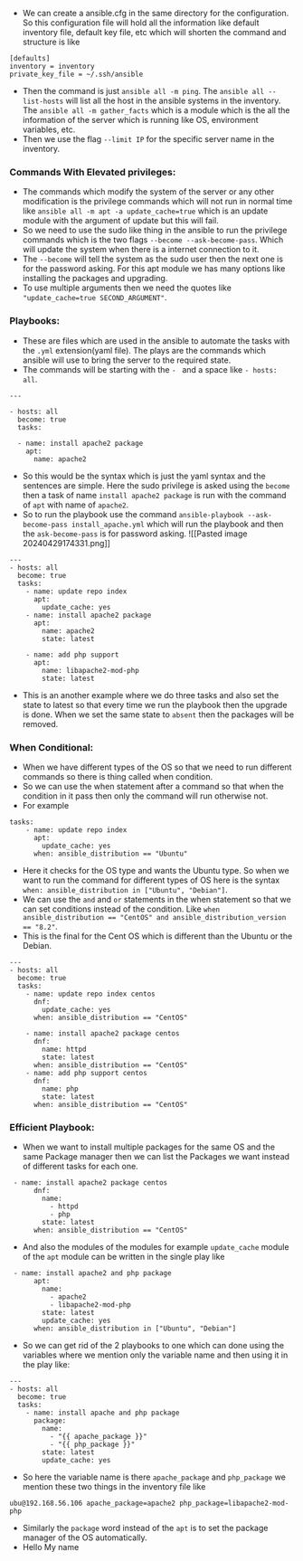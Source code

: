 - We can create a ansible.cfg in the same directory for the configuration. So this configuration file will hold all the information like default inventory file, default key file, etc which will shorten the command and structure is like 
```
[defaults]
inventory = inventory
private_key_file = ~/.ssh/ansible
```
- Then the command is just `ansible all -m ping`. The `ansible all --list-hosts` will list all the host in the ansible systems in the inventory. The `ansible all -m gather_facts` which is a module which is the all the information of the server which is running like OS, environment variables, etc.
- Then we use the flag `--limit IP` for the specific server name in the inventory. 
### Commands With Elevated privileges:
- The commands which modify the system of the server or any other modification is the privilege commands which will not run in normal time like `ansible all -m apt -a update_cache=true` which is an update module with the argument of update but this will fail.
- So we need to use the sudo like thing in the ansible to run the privilege commands which is the two flags `--become --ask-become-pass`. Which will update the system when there is a internet connection to it.
- The `--become` will tell the system as the sudo user then the next one is for the password asking. For this apt module we has many options like installing the packages and upgrading.
- To use multiple arguments then we need the quotes like `"update_cache=true SECOND_ARGUMENT"`. 
### Playbooks:
- These are files which are used in the ansible to automate the tasks with the `.yml` extension(yaml file). The plays are the commands which ansible will use to bring the server to the required state.
- The commands will be starting with the `- ` and a space like `- hosts: all`. 
```
---

- hosts: all
  become: true
  tasks:

  - name: install apache2 package
    apt: 
      name: apache2
```
- So this would be the syntax which is just the yaml syntax and the sentences are simple. Here the sudo privilege is asked using the `become` then a task of name `install apache2 package` is run with the command of `apt` with name of `apache2`.
- So to run the playbook use the command `ansible-playbook --ask-become-pass install_apache.yml` which will run the playbook and then the `ask-become-pass` is for password asking.
![[Pasted image 20240429174331.png]]
```
---
- hosts: all
  become: true
  tasks:
    - name: update repo index
      apt:
        update_cache: yes
    - name: install apache2 package
      apt:
        name: apache2
        state: latest

    - name: add php support 
      apt:
        name: libapache2-mod-php
        state: latest
```
- This is an another example where we do three tasks and also set the state to latest so that every time we run the playbook then the upgrade is done. When we set the same state to `absent` then the packages will be removed.
### When Conditional:
- When we have different types of the OS so that we need to run different commands so there is thing called when condition.
- So we can use the when statement after a command so that when the condition in it pass then only the command will run otherwise not.
- For example 
```
tasks:
    - name: update repo index
      apt:
        update_cache: yes
      when: ansible_distribution == "Ubuntu"
```
- Here it checks for the OS type and wants the Ubuntu type. So when we want to run the command for different types of OS here is the syntax `when: ansible_distribution in ["Ubuntu", "Debian"]`.
- We can use the `and` and `or` statements in the when statement so that we can set conditions instead of the condition. Like `when ansible_distribution == "CentOS" and ansible_distribution_version == "8.2"`.
- This is the final for the Cent OS which is different than the Ubuntu or the Debian.
```
---
- hosts: all
  become: true
  tasks:
    - name: update repo index centos
      dnf:
        update_cache: yes
      when: ansible_distribution == "CentOS"

    - name: install apache2 package centos
      dnf:
        name: httpd
        state: latest
      when: ansible_distribution == "CentOS"    
    - name: add php support centos
      dnf:
        name: php
        state: latest
      when: ansible_distribution == "CentOS"
```
### Efficient Playbook:
- When we want to install multiple packages for the same OS and the same Package manager then we can list the Packages we want instead of different tasks for each one.
```
 - name: install apache2 package centos
      dnf:
        name: 
          - httpd
          - php
        state: latest
      when: ansible_distribution == "CentOS"    
```
- And also the modules of the modules for example `update_cache` module of the `apt` module can be written in the single play like 
```
 - name: install apache2 and php package
      apt:
        name: 
          - apache2
          - libapache2-mod-php
        state: latest
        update_cache: yes
      when: ansible_distribution in ["Ubuntu", "Debian"]
```
- So we can get rid of the 2 playbooks to one which can done using the variables where we mention only the variable name and then using it in the play like:
```
---
- hosts: all
  become: true
  tasks:
    - name: install apache and php package
      package:
        name: 
          - "{{ apache_package }}"
          - "{{ php_package }}"
        state: latest
        update_cache: yes
```
- So here the variable name is there `apache_package` and `php_package` we mention these two things in the inventory file like
```
ubu@192.168.56.106 apache_package=apache2 php_package=libapache2-mod-php

```
- Similarly the `package` word instead of the `apt` is to set the package manager of the OS automatically. 
- Hello My name